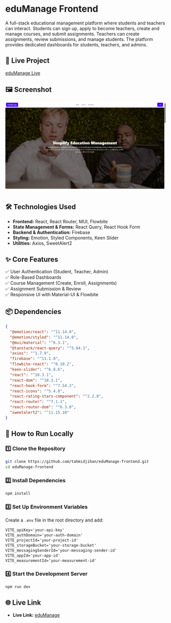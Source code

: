 
# eduManage Frontend  

A full-stack educational management platform where students and teachers can interact. Students can sign up, apply to become teachers, create and manage courses, and submit assignments. Teachers can create assignments, review submissions, and manage students. The platform provides dedicated dashboards for students, teachers, and admins.  

## 🔗 Live Project  
[eduManage Live](https://edumanage-c8e12.web.app)  

## 🖼️ Screenshot  
<div>
  <img src="edumanage.jpg" />

</div>

## 🛠️ Technologies Used  
- **Frontend:** React, React Router, MUI, Flowbite  
- **State Management & Forms:** React Query, React Hook Form  
- **Backend & Authentication:** Firebase  
- **Styling:** Emotion, Styled Components, Keen Slider  
- **Utilities:** Axios, SweetAlert2  

## ✨ Core Features  
✅ User Authentication (Student, Teacher, Admin)  
✅ Role-Based Dashboards  
✅ Course Management (Create, Enroll, Assignments)  
✅ Assignment Submission & Review  
✅ Responsive UI with Material-UI & Flowbite  

## 📦 Dependencies  
```json
{
  "@emotion/react": "^11.14.0",
  "@emotion/styled": "^11.14.0",
  "@mui/material": "^6.3.1",
  "@tanstack/react-query": "^5.64.1",
  "axios": "^1.7.9",
  "firebase": "^11.1.0",
  "flowbite-react": "^0.10.2",
  "keen-slider": "^6.8.6",
  "react": "^18.3.1",
  "react-dom": "^18.3.1",
  "react-hook-form": "^7.54.2",
  "react-icons": "^5.4.0",
  "react-rating-stars-component": "^2.2.0",
  "react-router": "^7.1.1",
  "react-router-dom": "^6.3.0",
  "sweetalert2": "^11.15.10"
}
```  

## 🚀 How to Run Locally  

### 1️⃣ Clone the Repository  
```bash
git clone https://github.com/tahmidjihan/eduManage-frontend.git
cd eduManage-frontend
```  

### 2️⃣ Install Dependencies  
```bash
npm install
```  

### 3️⃣ Set Up Environment Variables  
Create a `.env` file in the root directory and add:  
```env
VITE_apiKey='your-api-key'
VITE_authDomain='your-auth-domain'
VITE_projectId='your-project-id'
VITE_storageBucket='your-storage-bucket'
VITE_messagingSenderId='your-messaging-sender-id'
VITE_appId='your-app-id'
VITE_measurementId='your-measurement-id'
```  

### 4️⃣ Start the Development Server  
```bash
npm run dev
```  

## 🌐 Live Link 
- **Live Link:** [eduManage](https://edumanage-c8e12.web.app)  

